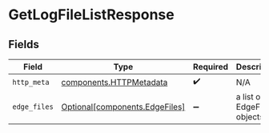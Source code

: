 # GetLogFileListResponse


## Fields

| Field                                                                  | Type                                                                   | Required                                                               | Description                                                            |
| ---------------------------------------------------------------------- | ---------------------------------------------------------------------- | ---------------------------------------------------------------------- | ---------------------------------------------------------------------- |
| `http_meta`                                                            | [components.HTTPMetadata](../../models/components/httpmetadata.md)     | :heavy_check_mark:                                                     | N/A                                                                    |
| `edge_files`                                                           | [Optional[components.EdgeFiles]](../../models/components/edgefiles.md) | :heavy_minus_sign:                                                     | a list of EdgeFile objects                                             |